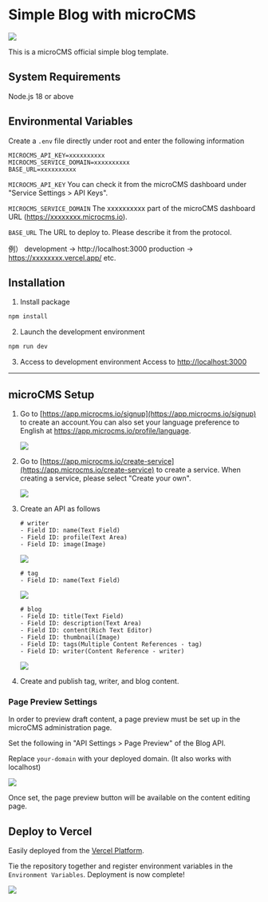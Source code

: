 # Simple Blog with microCMS

![](public/cover.png)

This is a microCMS official simple blog template.

## System Requirements

Node.js 18 or above

## Environmental Variables

Create a `.env` file directly under root and enter the following information

```
MICROCMS_API_KEY=xxxxxxxxxx
MICROCMS_SERVICE_DOMAIN=xxxxxxxxxx
BASE_URL=xxxxxxxxxx
```

`MICROCMS_API_KEY`
You can check it from the microCMS dashboard under "Service Settings > API Keys".

`MICROCMS_SERVICE_DOMAIN`
The xxxxxxxxxx part of the microCMS dashboard URL (https://xxxxxxxx.microcms.io).

`BASE_URL`
The URL to deploy to. Please describe it from the protocol.

例）
development → http://localhost:3000
production → https://xxxxxxxx.vercel.app/ etc.

## Installation

1. Install package

```bash
npm install
```

2. Launch the development environment

```bash
npm run dev
```

3. Access to development environment
   Access to [http://localhost:3000](http://localhost:3000)

---

## microCMS Setup

1. Go to [https://app.microcms.io/signup](https://app.microcms.io/signup) to create an account.You can also set your language preference to English at https://app.microcms.io/profile/language.

   ![](public/signin.png)

2. Go to [https://app.microcms.io/create-service](https://app.microcms.io/create-service) to create a service. When creating a service, please select "Create your own".

   ![](public/create-service.png)

3. Create an API as follows

   ```
   # writer
   - Field ID: name(Text Field)
   - Field ID: profile(Text Area)
   - Field ID: image(Image)
   ```

   ![](public/writer.png)

   ```
   # tag
   - Field ID: name(Text Field)
   ```

   ![](public/tag.png)

   ```
   # blog
   - Field ID: title(Text Field)
   - Field ID: description(Text Area)
   - Field ID: content(Rich Text Editor)
   - Field ID: thumbnail(Image)
   - Field ID: tags(Multiple Content References - tag)
   - Field ID: writer(Content Reference - writer)
   ```

   ![](public/blog.png)

4. Create and publish tag, writer, and blog content.

### Page Preview Settings

In order to preview draft content, a page preview must be set up in the microCMS administration page.

Set the following in "API Settings > Page Preview" of the Blog API.

Replace `your-domain` with your deployed domain. (It also works with localhost)

![](public/page-preview-settings.png)

Once set, the page preview button will be available on the content editing page.

## Deploy to Vercel

Easily deployed from the [Vercel Platform](https://vercel.com/new?utm_medium=default-template&filter=next.js&utm_source=create-next-app&utm_campaign=create-next-app-readme).

Tie the repository together and register environment variables in the `Environment Variables`. Deployment is now complete!

![](public/img-vercel-settings.png)
